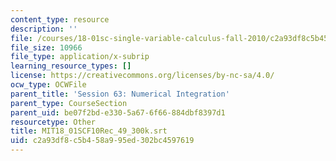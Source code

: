 ```yaml
---
content_type: resource
description: ''
file: /courses/18-01sc-single-variable-calculus-fall-2010/c2a93df8c5b458a995ed302bc4597619_MIT18_01SCF10Rec_49_300k.vtt
file_size: 10966
file_type: application/x-subrip
learning_resource_types: []
license: https://creativecommons.org/licenses/by-nc-sa/4.0/
ocw_type: OCWFile
parent_title: 'Session 63: Numerical Integration'
parent_type: CourseSection
parent_uid: be07f2bd-e330-5a67-6f66-884dbf8397d1
resourcetype: Other
title: MIT18_01SCF10Rec_49_300k.srt
uid: c2a93df8-c5b4-58a9-95ed-302bc4597619
---
```

